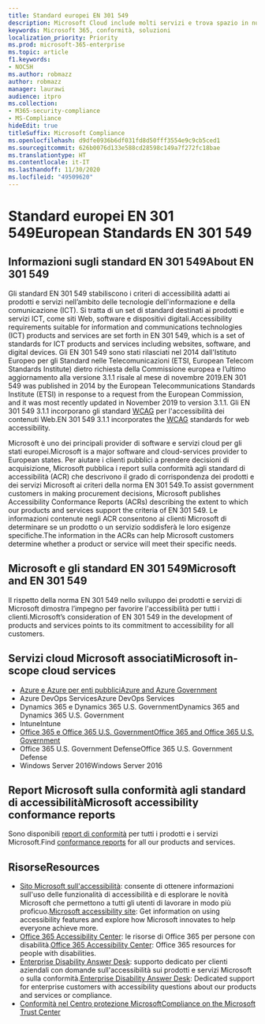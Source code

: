 ```yaml
---
title: Standard europei EN 301 549
description: Microsoft Cloud include molti servizi e trova spazio in numerosi report riguardanti la conformità.
keywords: Microsoft 365, conformità, soluzioni
localization_priority: Priority
ms.prod: microsoft-365-enterprise
ms.topic: article
f1.keywords:
- NOCSH
ms.author: robmazz
author: robmazz
manager: laurawi
audience: itpro
ms.collection:
- M365-security-compliance
- MS-Compliance
hideEdit: true
titleSuffix: Microsoft Compliance
ms.openlocfilehash: d9dfe0936b6df031fd8d50fff3554e9c9cb5ced1
ms.sourcegitcommit: 626b0076d133e588cd28598c149a7f272fc18bae
ms.translationtype: HT
ms.contentlocale: it-IT
ms.lasthandoff: 11/30/2020
ms.locfileid: "49509620"
---
```

# <a name="european-standards-en-301-549"></a><span data-ttu-id="897d1-104">Standard europei EN 301 549</span><span class="sxs-lookup"><span data-stu-id="897d1-104">European Standards EN 301 549</span></span>

## <a name="about-en-301-549"></a><span data-ttu-id="897d1-105">Informazioni sugli standard EN 301 549</span><span class="sxs-lookup"><span data-stu-id="897d1-105">About EN 301 549</span></span>

<span data-ttu-id="897d1-106">Gli standard EN 301 549 stabiliscono i criteri di accessibilità adatti ai prodotti e servizi nell’ambito delle tecnologie dell'informazione e della comunicazione (ICT). Si tratta di un set di standard destinati ai prodotti e servizi ICT, come siti Web, software e dispositivi digitali.</span><span class="sxs-lookup"><span data-stu-id="897d1-106">Accessibility requirements suitable for information and communications technologies (ICT) products and services are set forth in EN 301 549, which is a set of standards for ICT products and services including websites, software, and digital devices.</span></span> <span data-ttu-id="897d1-107">Gli EN 301 549 sono stati rilasciati nel 2014 dall'Istituto Europeo per gli Standard nelle Telecomunicazioni (ETSI, European Telecom Standards Institute) dietro richiesta della Commissione europea e l’ultimo aggiornamento alla versione 3.1.1 risale al mese di novembre 2019.</span><span class="sxs-lookup"><span data-stu-id="897d1-107">EN 301 549 was published in 2014 by the European Telecommunications Standards Institute (ETSI) in response to a request from the European Commission, and it was most recently updated in November 2019 to version 3.1.1.</span></span> <span data-ttu-id="897d1-108">Gli EN 301 549 3.1.1 incorporano gli standard [WCAG](offering-WCAG-2-1.md) per l'accessibilità dei contenuti Web.</span><span class="sxs-lookup"><span data-stu-id="897d1-108">EN 301 549 3.1.1 incorporates the [WCAG](offering-WCAG-2-1.md) standards for web accessibility.</span></span>

<span data-ttu-id="897d1-109">Microsoft è uno dei principali provider di software e servizi cloud per gli stati europei.</span><span class="sxs-lookup"><span data-stu-id="897d1-109">Microsoft is a major software and cloud-services provider to European states.</span></span> <span data-ttu-id="897d1-110">Per aiutare i clienti pubblici a prendere decisioni di acquisizione, Microsoft pubblica i report sulla conformità agli standard di accessibilità (ACR) che descrivono il grado di corrispondenza dei prodotti e dei servizi Microsoft ai criteri della norma EN 301 549.</span><span class="sxs-lookup"><span data-stu-id="897d1-110">To assist government customers in making procurement decisions, Microsoft publishes Accessibility Conformance Reports (ACRs) describing the extent to which our products and services support the criteria of EN 301 549.</span></span> <span data-ttu-id="897d1-111">Le informazioni contenute negli ACR consentono ai clienti Microsoft di determinare se un prodotto o un servizio soddisferà le loro esigenze specifiche.</span><span class="sxs-lookup"><span data-stu-id="897d1-111">The information in the ACRs can help Microsoft customers determine whether a product or service will meet their specific needs.</span></span>

## <a name="microsoft-and-en-301-549"></a><span data-ttu-id="897d1-112">Microsoft e gli standard EN 301 549</span><span class="sxs-lookup"><span data-stu-id="897d1-112">Microsoft and EN 301 549</span></span>

<span data-ttu-id="897d1-113">Il rispetto della norma EN 301 549 nello sviluppo dei prodotti e servizi di Microsoft dimostra l’impegno per favorire l'accessibilità per tutti i clienti.</span><span class="sxs-lookup"><span data-stu-id="897d1-113">Microsoft’s consideration of EN 301 549 in the development of products and services points to its commitment to accessibility for all customers.</span></span>

## <a name="microsoft-in-scope-cloud-services"></a><span data-ttu-id="897d1-114">Servizi cloud Microsoft associati</span><span class="sxs-lookup"><span data-stu-id="897d1-114">Microsoft in-scope cloud services</span></span>

- [<span data-ttu-id="897d1-115">Azure e Azure per enti pubblici</span><span class="sxs-lookup"><span data-stu-id="897d1-115">Azure and Azure Government</span></span>](https://go.microsoft.com/fwlink/p/?linkid=2051569)
- <span data-ttu-id="897d1-116">Azure DevOps Services</span><span class="sxs-lookup"><span data-stu-id="897d1-116">Azure DevOps Services</span></span>
- <span data-ttu-id="897d1-117">Dynamics 365 e Dynamics 365 U.S. Government</span><span class="sxs-lookup"><span data-stu-id="897d1-117">Dynamics 365 and Dynamics 365 U.S. Government</span></span>
- <span data-ttu-id="897d1-118">Intune</span><span class="sxs-lookup"><span data-stu-id="897d1-118">Intune</span></span>
- [<span data-ttu-id="897d1-119">Office 365 e Office 365 U.S. Government</span><span class="sxs-lookup"><span data-stu-id="897d1-119">Office 365 and Office 365 U.S. Government</span></span>](https://go.microsoft.com/fwlink/p/?LinkID=2077751)
- <span data-ttu-id="897d1-120">Office 365 U.S. Government Defense</span><span class="sxs-lookup"><span data-stu-id="897d1-120">Office 365 U.S. Government Defense</span></span>
- <span data-ttu-id="897d1-121">Windows Server 2016</span><span class="sxs-lookup"><span data-stu-id="897d1-121">Windows Server 2016</span></span>

## <a name="microsoft-accessibility-conformance-reports"></a><span data-ttu-id="897d1-122">Report Microsoft sulla conformità agli standard di accessibilità</span><span class="sxs-lookup"><span data-stu-id="897d1-122">Microsoft accessibility conformance reports</span></span>

<span data-ttu-id="897d1-123">Sono disponibili [report di conformità](https://cloudblogs.microsoft.com/industry-blog/government/2018/09/11/accessibility-conformance-reports/) per tutti i prodotti e i servizi Microsoft.</span><span class="sxs-lookup"><span data-stu-id="897d1-123">Find [conformance reports](https://cloudblogs.microsoft.com/industry-blog/government/2018/09/11/accessibility-conformance-reports/) for all our products and services.</span></span>

## <a name="resources"></a><span data-ttu-id="897d1-124">Risorse</span><span class="sxs-lookup"><span data-stu-id="897d1-124">Resources</span></span>

- <span data-ttu-id="897d1-125">[Sito Microsoft sull'accessibilità](https://www.microsoft.com/accessibility): consente di ottenere informazioni sull'uso delle funzionalità di accessibilità e di esplorare le novità Microsoft che permettono a tutti gli utenti di lavorare in modo più proficuo.</span><span class="sxs-lookup"><span data-stu-id="897d1-125">[Microsoft accessibility site](https://www.microsoft.com/accessibility): Get information on using accessibility features and explore how Microsoft innovates to help everyone achieve more.</span></span>
- <span data-ttu-id="897d1-126">[Office 365 Accessibility Center](https://go.microsoft.com/fwlink/p/?linkid=2051801): le risorse di Office 365 per persone con disabilità.</span><span class="sxs-lookup"><span data-stu-id="897d1-126">[Office 365 Accessibility Center](https://go.microsoft.com/fwlink/p/?linkid=2051801): Office 365 resources for people with disabilities.</span></span>
- <span data-ttu-id="897d1-127">[Enterprise Disability Answer Desk](https://go.microsoft.com/fwlink/p/?linkid=2050890): supporto dedicato per clienti aziendali con domande sull'accessibilità sui prodotti e servizi Microsoft o sulla conformità.</span><span class="sxs-lookup"><span data-stu-id="897d1-127">[Enterprise Disability Answer Desk](https://go.microsoft.com/fwlink/p/?linkid=2050890): Dedicated support for enterprise customers with accessibility questions about our products and services or compliance.</span></span>
- [<span data-ttu-id="897d1-128">Conformità nel Centro protezione Microsoft</span><span class="sxs-lookup"><span data-stu-id="897d1-128">Compliance on the Microsoft Trust Center</span></span>](https://www.microsoft.com/trust-center/compliance/compliance-overview)
